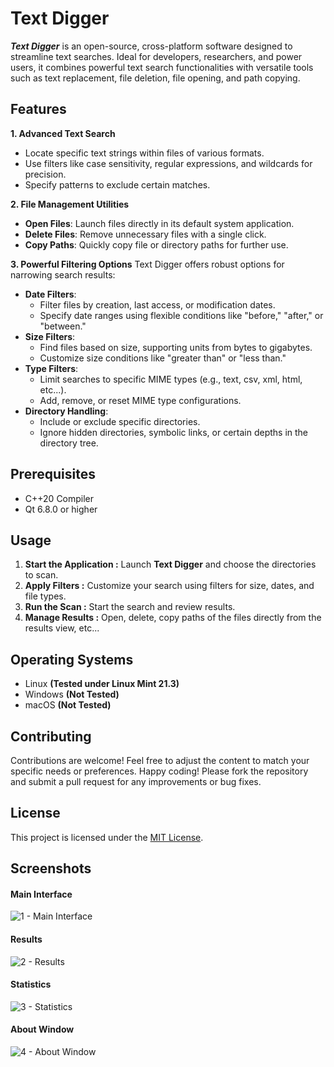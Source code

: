 # Text Digger
***Text Digger*** is an open-source, cross-platform software designed to streamline text searches. Ideal for developers, researchers, and power users, it combines powerful text search functionalities with versatile tools such as text replacement, file deletion, file opening, and path copying.

## Features
**1\. Advanced Text Search**
* Locate specific text strings within files of various formats.
* Use filters like case sensitivity, regular expressions, and wildcards for precision.
* Specify patterns to exclude certain matches.

**2\. File Management Utilities**
*   **Open Files**: Launch files directly in its default system application.
*   **Delete Files**: Remove unnecessary files with a single click. 
*   **Copy Paths**: Quickly copy file or directory paths for further use.

**3\. Powerful Filtering Options**
Text Digger offers robust options for narrowing search results:
*   **Date Filters**:
    *   Filter files by creation, last access, or modification dates. 
    *   Specify date ranges using flexible conditions like "before," "after," or "between." 
*   **Size Filters**:
    *   Find files based on size, supporting units from bytes to gigabytes. 
    *   Customize size conditions like "greater than" or "less than."
*   **Type Filters**:
    *   Limit searches to specific MIME types (e.g., text, csv, xml, html, etc...).
    *   Add, remove, or reset MIME type configurations.
*   **Directory Handling**:
    *   Include or exclude specific directories.
    *   Ignore hidden directories, symbolic links, or certain depths in the directory tree.


## Prerequisites
- C++20 Compiler
- Qt 6.8.0 or higher


## Usage
1. **Start the Application :** Launch **Text Digger** and choose the directories to scan.
2. **Apply Filters :** Customize your search using filters for size, dates, and file types.
3. **Run the Scan :** Start the search and review results.
4. **Manage Results :** Open, delete, copy paths of the files directly from the results view, etc...

## Operating Systems
- Linux **(Tested under Linux Mint 21.3)**
- Windows **(Not Tested)**
- macOS **(Not Tested)**

## Contributing
Contributions are welcome!
Feel free to adjust the content to match your specific needs or preferences. Happy coding!
Please fork the repository and submit a pull request for any improvements or bug fixes.

## License
This project is licensed under the [MIT License](https://choosealicense.com/licenses/mit/).


## Screenshots
#### Main Interface
![1 - Main Interface](https://github.com/user-attachments/assets/bef8d42d-e406-4680-807c-f8af25ae2015)

#### Results
![2 - Results](https://github.com/user-attachments/assets/e373e94e-5add-44cc-8bd6-2ed07d9ccc70)

#### Statistics
![3 - Statistics](https://github.com/user-attachments/assets/448dd5ef-0f5f-4171-8117-6bd8ed17fa64)

#### About Window
![4 - About Window](https://github.com/user-attachments/assets/ed4b88e2-c473-4ee1-acf2-2f3590acdb05)

